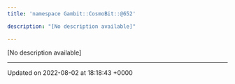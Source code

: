 ```yaml
---
title: 'namespace Gambit::CosmoBit::@652'

description: "[No description available]"

---
```







[No description available]






-------------------------------

Updated on 2022-08-02 at 18:18:43 +0000